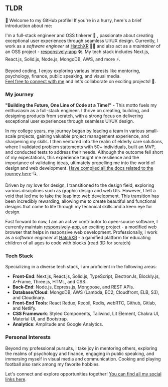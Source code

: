 ## TLDR
👋 Welcome to my GitHub profile! If you're in a hurry, here's a brief introduction about me:

I'm a full-stack engineer and OSS tinkerer 🚀 , passionate about creating exceptional user experiences through seamless UI/UX design. Currently, I work as a *software engineer* at [HatchXR](https://kids.hatchxr.com/) 👨‍💻 and also act as a *maintainer* of an OSS project - [responsively-app](https://github.com/responsively-org) 🛠️. My tech stack includes Next.js, React.js, Solid.js, Node.js, MongoDB, AWS, and more ⚡.

Beyond coding, I enjoy exploring various interests like mentoring, psychology, finance, public speaking, and visual media.<br> [Feel free to connect with me](https://www.linkedin.com/in/themohammadsa/) and let's collaborate on exciting projects! 🤝.

### My journey
**"Building the Future, One Line of Code at a Time!"** - This motto fuels my enthusiasm as a full-stack engineer. I thrive on creating, building, and designing products from scratch, with a strong focus on delivering exceptional user experiences through seamless UI/UX design.

In my college years, my journey began by leading a team in various small-scale projects, gaining valuable project management experience, and sharpening my skills. I then ventured into the realm of elderly care solutions, where I validated problem statements with 50+ individuals, built an MVP, and conducted tests to address their needs. Although the outcome fell short of my expectations, this experience taught me resilience and the importance of validating ideas, ultimately propelling me into the world of design and web development. [Have compiled all the docs related to the journey here](https://github.com/themohammadsa/eMars) 🔍.

Driven by my love for design, I transitioned to the design field, exploring various disciplines such as graphic design and web UIs. However, I felt a void that led me to take the leap into web development. This transition has been incredibly rewarding, allowing me to create beautiful and functional designs that come to life through my technical skills and a keen eye for design.

Fast forward to now, I am an active contributor to open-source software, I currently maintain [responsively-app](https://github.com/responsively-org), an exciting project - a modified web browser that helps in responsive web development. Professionally, I work as a *software engineer* at [HatchXR](https://kids.hatchxr.com/) - a gamified platform for educating children of all ages to code with blocks (read 3D for scratch)

### Tech Stack
Specializing in a diverse tech stack, I am proficient in the following areas:

- **Front-End**: Next.js, React.js, Solid.js, TypeScript, ElectronJs, Blockly.js, A-Frame, Three.js, HTML, and CSS.
- **Back-End**: Node.js, Express.js, Mongoose, and REST APIs.
- **Database/Cloud**: MongoDB, AWS (Lambda, EC2, Cloudfront, ELB, S3), and Cloudinary.
- **Front-End Tools**: React Redux, Recoil, Redis, webRTC, Github, Gitlab, and Netlify.
- **CSS Framework**: Styled Components, Tailwind, Lit Element, Chakra UI, Material UI, and Bootstrap.
- **Analytics**: Amplitude and Google Analytics.

### Personal Interests
Beyond my professional pursuits, I take joy in mentoring others, exploring the realms of psychology and finance, engaging in public speaking, and immersing myself in visual media and communication. Cooking and playing football also rank among my favorite hobbies.

Let's connect and explore opportunities together! [You can find all my social links here](https://linktr.ee/themohammadsa).
